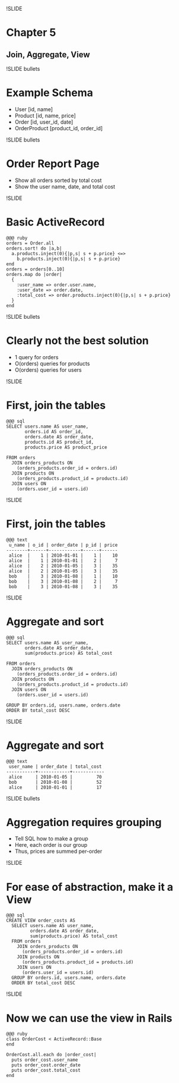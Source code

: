 !SLIDE
# Chapter 5
## Join, Aggregate, View

!SLIDE bullets
# Example Schema
* User [id, name]
* Product [id, name, price]
* Order [id, user_id, date]
* OrderProduct [product_id, order_id]

!SLIDE bullets
# Order Report Page
* Show all orders sorted by total cost
* Show the user name, date, and total cost

!SLIDE
# Basic ActiveRecord
    @@@ ruby
    orders = Order.all
    orders.sort! do |a,b|
      a.products.inject(0){|p,s| s + p.price} <=>
        b.products.inject(0){|p,s| s + p.price}
    end
    orders = orders[0..10]
    orders.map do |order|
      {
        :user_name => order.user.name,
        :user_date => order.date,
        :total_cost => order.products.inject(0){|p,s| s + p.price}
      }
    end

!SLIDE bullets
# Clearly not the best solution
* 1 query for orders
* O(orders) queries for products
* O(orders) queries for users

!SLIDE
# First, join the tables
    @@@ sql
    SELECT users.name AS user_name,
           orders.id AS order_id,
           orders.date AS order_date,
           products.id AS product_id,
           products.price AS product_price

    FROM orders
      JOIN orders_products ON
        (orders_products.order_id = orders.id)
      JOIN products ON
        (orders_products.product_id = products.id)
      JOIN users ON
        (orders.user_id = users.id)

!SLIDE
# First, join the tables
    @@@ text 
     u_name | o_id | order_date | p_id | price 
    --------+------+------------+------+------
     alice  |    1 | 2010-01-01 |    1 |    10
     alice  |    1 | 2010-01-01 |    2 |     7
     alice  |    2 | 2010-01-05 |    3 |    35
     alice  |    2 | 2010-01-05 |    3 |    35
     bob    |    3 | 2010-01-08 |    1 |    10
     bob    |    3 | 2010-01-08 |    2 |     7
     bob    |    3 | 2010-01-08 |    3 |    35


!SLIDE
# Aggregate and sort
    @@@ sql
    SELECT users.name AS user_name,
           orders.date AS order_date,
           sum(products.price) AS total_cost

    FROM orders
      JOIN orders_products ON
        (orders_products.order_id = orders.id)
      JOIN products ON
        (orders_products.product_id = products.id)
      JOIN users ON
        (orders.user_id = users.id)

    GROUP BY orders.id, users.name, orders.date
    ORDER BY total_cost DESC

!SLIDE
# Aggregate and sort
    @@@ text
     user_name | order_date | total_cost 
    -----------+------------+------------
     alice     | 2010-01-05 |         70
     bob       | 2010-01-08 |         52
     alice     | 2010-01-01 |         17




!SLIDE bullets
# Aggregation requires grouping
* Tell SQL how to make a group
* Here, each order is our group
* Thus, prices are summed per-order

!SLIDE
# For ease of abstraction, make it a View
    @@@ sql
    CREATE VIEW order_costs AS
      SELECT users.name AS user_name,
             orders.date AS order_date,
             sum(products.price) AS total_cost
      FROM orders
        JOIN orders_products ON
          (orders_products.order_id = orders.id)
        JOIN products ON
          (orders_products.product_id = products.id)
        JOIN users ON
          (orders.user_id = users.id)
      GROUP BY orders.id, users.name, orders.date
      ORDER BY total_cost DESC

!SLIDE
# Now we can use the view in Rails
    @@@ ruby
    class OrderCost < ActiveRecord::Base
    end

    OrderCost.all.each do |order_cost|
      puts order_cost.user_name
      puts order_cost.order_date
      puts order_cost.total_cost
    end

